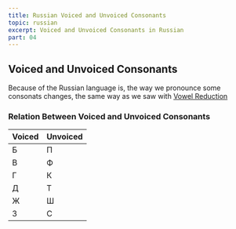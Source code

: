 ```yaml
---
title: Russian Voiced and Unvoiced Consonants
topic: russian
excerpt: Voiced and Unvoiced Consonants in Russian
part: 04
---
```


## Voiced and Unvoiced Consonants

Because of the Russian language is, the way we pronounce some consonats changes, the same way as we saw with [Vowel Reduction](/russian/vowel-reduction)

### Relation Between Voiced and Unvoiced Consonants

| Voiced | Unvoiced |
| ------ | -------- |
| Б      | П        |
| В      | Ф        |
| Г      | К        |
| Д      | Т        |
| Ж      | Ш        |
| З      | С        |
